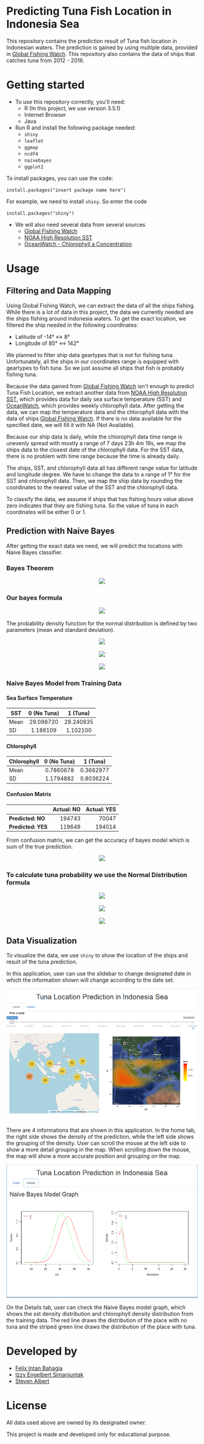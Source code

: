 Predicting Tuna Fish Location in Indonesia Sea
======
This repository contains the prediction result of Tuna fish location in Indonesian waters. The prediction is gained by using multiple data, provided in  [Global Fishing Watch](http://globalfishingwatch.org/). This repository also contains the data of ships that catches tuna from 2012 - 2016.

Getting started
======
* To use this repository correctly, you'll need:
  * R (In this project, we use version 3.5.1)
  * Internet Browser
  * Java
* Run R and install the following package needed:
    * `shiny`
    * `leaflet`
    * `ggmap`
    * `ncdf4`
    * `naivebayes`
    * `ggplot2`


To install packages, you can use the code:
 ```
 install.packages("insert package name here")
 ```
 For example, we need to install `shiny`. So enter the code
 ```
 install.packages("shiny")
 ```
* We will also need several data from several sources
    * [Global Fishing Watch](http://globalfishingwatch.org/)
    * [NOAA High Resolution SST](https://www.esrl.noaa.gov/psd/)
    * [OceanWatch - Chlorophyll a Concentration](https://oceanwatch.pifsc.noaa.gov/erddap/griddap/)
    


Usage
======
## Filtering and Data Mapping
Using Global Fishing Watch, we can extract the data of all the ships fishing. While there is a lot of data in this project, the data we currently needed are the ships fishing around Indonesia waters. To get the exact location, we filtered the ship needed in the following coordinates:
* Latitude of -14° ↔ 8°  
* Longitude of 85° ↔ 142°

We planned to filter ship data geartypes that is not for fishing tuna. Unfortunately, all the ships in our coordinates range is equipped with geartypes to fish tuna. So we just assume all ships that fish is probably fishing tuna.

Because the data gained from [Global Fishing Watch](http://globalfishingwatch.org/) isn't enough to predict Tuna Fish Location, we extract another data from [NOAA High Resolution SST](https://www.esrl.noaa.gov/psd/), which provides data for daily sea surface temperature (SST) and [OceanWatch](https://oceanwatch.pifsc.noaa.gov/erddap/griddap/), which provides weekly chlorophyll data. After getting the data, we can map the temperature data and the chlorophyll data with the data of ships [Global Fishing Watch](http://globalfishingwatch.org/). If there is no data available for the specified date, we will fill it with NA (Not Available).

Because our ship data is daily, while the chlorophyll data time range is unevenly spread with mostly a range of 7 days 23h 4m 19s, we map the ships data to the closest date of the chlorophyll data. For the SST data, there is no problem with time range because the time is already daily.

The ships, SST, and chlorophyll data all has different range value for latitude and longitude degree. We have to change the data to a range of 1° for the SST and chlorophyll data. Then, we map the ship data by rounding the coordinates to the nearest value of the SST and the chlorophyll data.

To classify the data, we assume if ships that has fishing hours value above zero indicates that they are fishing tuna. So the value of tuna in each coordinates will be either 0 or 1.

## Prediction with Naive Bayes    

After getting the exact data we need, we will predict the locations with Naive Bayes classifier.

### Bayes Theorem

<p align="center"><img src="http://latex.codecogs.com/svg.latex?p(C_k|x)=\frac{p(C_k)\;p(x|C_k)}{p(x)}"></p>

### Our bayes formula

<p align="center"><img src="http://latex.codecogs.com/svg.latex?P(tuna\:|\:SST,Chlorophyll_a)\;=\;\frac{P(SST,Chlorophyll_a\:|\:tuna)\;P(tuna)}{P(SST,Chlorophyll_a)}"></p>

The probability density function for the normal distribution is defined by two parameters (mean and standard deviation).

<p align="center"><img src="http://latex.codecogs.com/svg.latex?\mu\;=\;\frac{1}{n}\:\sum_{i=1}^{n}x_i"></p>

<p align="center"><img src="http://latex.codecogs.com/svg.latex?\sigma\;=\;\left[\frac{1}{n-1}\;\sum_{i=1}^{n}\:(x_i-\mu)^2\right]^{0.5}"></p>

<p align="center"><img src="http://latex.codecogs.com/svg.latex?f(x)\;=\;\frac{1}{\sqrt{2\pi}\;\sigma}\;e^{-\frac{(x-\mu)^2}{2\sigma^2}}"></p>

### Naive Bayes Model from Training Data

#### Sea Surface Temperature

|SST|0 (No Tuna)|1 (Tuna)|
|---|:---:|:---:|
|Mean| 29.098720 |28.240935|
| SD|1.188109  |1.102100|

#### Chlorophyll

|Chlorophyll| 0 (No Tuna)|1 (Tuna)|
|---|:---:|:---:|
|Mean |0.7860678 |0.3662977|
|SD  |1.1794882 |0.8036224|

#### Confusion Matrix

| |Actual: NO | Actual: YES|
|---|---:|---:|
|<b>Predicted: NO</b>|194743|70047|
|<b>Predicted: YES</b>|119649|194014|

From confusion matrix, we can get the accuracy of bayes model which is sum of the true prediction. 

<p align="center"><img src="http://latex.codecogs.com/svg.latex?Accuracy\;=\;\frac{(194743\:+\:194014)}{(194743\:+\:70047\:+\:119649\:+\:194014)}\;=\;0.672"></p>


### To calculate tuna probability we use the Normal Distribution formula

<p align="center"><img src="http://latex.codecogs.com/svg.latex?P(SST,Chlorophyll_a\:|\:tuna)\;=\;P(SST\:|\:tuna)\;P(Chlorophyll_a\:|\:tuna)"></p>

<p align="center"><img src="http://latex.codecogs.com/svg.latex?P(SST\:|\:tuna)=\frac{1}{1.1021\sqrt{2\pi}}\;e^{-\frac{(SST-28.240935)^2}{2\times1.1021^2}}"></p>

<p align="center"><img src="http://latex.codecogs.com/svg.latex?P(Chlorophyll_a\:|\:tuna)=\frac{1}{0.8036224\sqrt{2\pi}}\;e^{-\frac{(Chlorophyll_a-0.3662977)^2}{2\times0.8036244^2}}"></p>



## Data Visualization

To visualize the data, we use `shiny` to show the location of the ships and result of the tuna prediction.  

In this application, user can use the slidebar to change designated date in which the information shown will change according to the date set.

![Home](https://github.com/stevenalbert/tuna-prediction/blob/master/Application/Home.png)

There are 4 informations that are shown in this application. In the home tab, the right side shows the density of the prediction, while the left side shows the grouping of the density. User can scroll the mouse at the left side to show a more detail grouping in the map. When scrolling down the mouse, the map will show a more accurate position and grouping on the map. 

![Details](https://github.com/stevenalbert/tuna-prediction/blob/master/Application/Details.png)

On the Details tab, user can check the Naive Bayes model graph, which shows the sst density distribution and chlorophyll density distribution from the training data. The red line draws the distribution of the place with no tuna and the striped green line draws the distribution of the place with tuna. 

Developed by
======

  * [Felix Intan Bahagia](https://github.com/FelixIB)
  * [Izzy Engelbert Simanjuntak](https://github.com/izzyengelbert)
  * [Steven Albert](https://github.com/stevenalbert)

License
======
All data used above are owned by its designated owner. 

This project is made and developed only for educational purpose.


